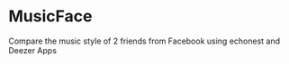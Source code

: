 MusicFace
=========

Compare the music style of 2 friends from Facebook using echonest and Deezer Apps